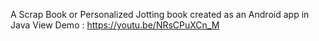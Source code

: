 A Scrap Book or Personalized Jotting book created as an Android app in Java
View Demo : https://youtu.be/NRsCPuXCn_M
